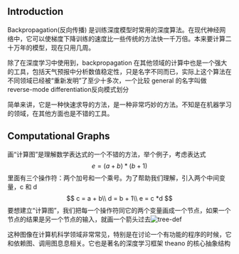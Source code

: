 ## Introduction

Backpropagation(反向传播) 是训练深度模型时常用的深度算法。在现代神经网络中，它可以使梯度下降训练的速度比一些传统的方法快一千万倍。本来要计算二十万年的模型，现在只用几周。

除了在深度学习中使用到，backpropagation 在其他领域的计算中也是一个强大的工具，包括天气预报中分析数值稳定性，只是名字不同而已，实际上这个算法在不同领域已经被“重新发明”了至少十多次，一个比较 general 的名字叫做 reverse-mode differentiation反向模式划分

简单来讲，它是一种快速求导的方法，是一种非常巧妙的方法。不知是在机器学习的领域，在其他方面也是不错的工具。

## Computational Graphs

画“计算图”是理解数学表达式的一个不错的方法，举个例子，考虑表达式
$$
e = (a + b)*(b+1)
$$
里面有三个操作符：两个加号和一个乘号。为了帮助我们理解，引入两个中间变量，c 和 d
$$
c = a + b\\
 d = b + 1\\
 e = c *d
$$
要想建立“计算图”，我们把每一个操作符同它的两个变量画成一个节点，如果一个节点的结果是另一个节点的输入，就画一个箭头过去![tree-def](/Users/Cancel/Course/gitbooks/knowledgeTree/assets/tree-def.png)

这种图像在计算机科学领域非常常见，特别是在讨论一个有功能的程序的时候，它和依赖图、调用图息息相关。它也是著名的深度学习框架 theano 的核心抽象结构

